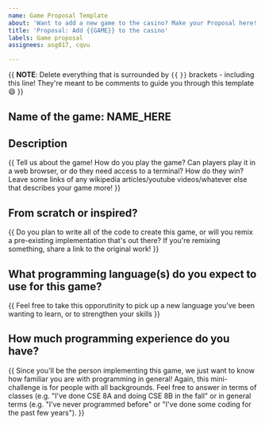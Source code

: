 ```yaml
---
name: Game Proposal Template
about: 'Want to add a new game to the casino? Make your Proposal here! :game_die:'
title: 'Proposal: Add {{GAME}} to the casino'
labels: Game proposal
assignees: asg017, cqvu

---
```


{{ **NOTE**: Delete everything that is surrounded by `{{` `}}` brackets - including this line! They're meant to be comments to guide you through this template :smile: }}

## Name of the game: NAME_HERE

## Description

{{ Tell us about the game! How do you play the game? Can players play it in a web browser, or do they need access to a terminal? How do they win? Leave some links of any wikipedia articles/youtube videos/whatever else that describes your game more! }} 

## From scratch or inspired?

{{ Do you plan to write all of the code to create this game, or will you remix a pre-existing implementation that's out there? If you're remixing something, share a link to the original work! }}

## What programming language(s) do you expect to use for this game?

{{ Feel free to take this opporutinity to pick up a new language you've been wanting to learn, or to strengthen your skills }}

## How much programming experience do you have? 

{{ Since you'll be the person implementing this game, we just want to know how familiar you are with programming in general! Again, this mini-challenge is for people with all backgrounds. Feel free to answer in terms of classes (e.g. "I've done CSE 8A and doing CSE 8B in the fall" or in general terms (e.g. "I've never programmed before" or "I've done some coding for the past few years"). }}
